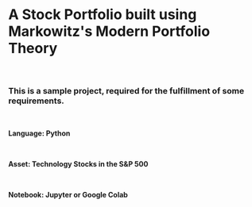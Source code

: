 # A Stock Portfolio built using Markowitz's Modern Portfolio Theory

<br>

### This is a sample project, required for the fulfillment of some requirements.

<br>



**Language: Python**

<br>

**Asset: Technology Stocks in the S&P 500**

<br>

**Notebook: Jupyter or Google Colab**
